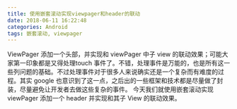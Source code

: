 ```yaml
---
title: 使用嵌套滚动实现viewpager和header的联动
date: 2018-06-11 16:22:48
categories: Android
tags: 嵌套滚动, viewpager
---
```

ViewPager 添加一个头部，并实现和 viewPager 中子 view 的联动效果；可能大家第一印象都是又得处理touch 事件了。不错，处理事件是万能的，也是所有这一些列问题的基础。不过处理事件对于很多人来说确实还是一个复杂而有难度的过程。其实 google 也意识到了这一点，之后出的一些框架和技术都是尽量做了封装，尽量避免让开发者去做这些复杂的事件。
今天我们就使用嵌套滚动实现 viewPager 添加一个 header 并实现和其子 View 的联动效果。